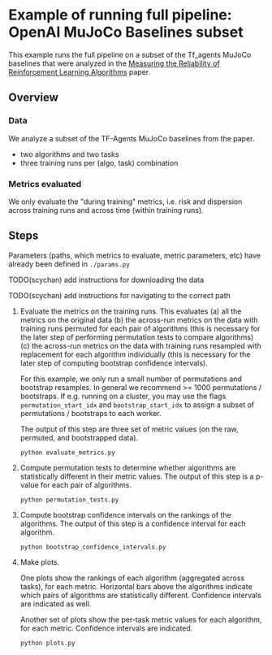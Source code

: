 # Example of running full pipeline: OpenAI MuJoCo Baselines subset

This example runs the full pipeline on a subset of the Tf_agents MuJoCo
baselines that were analyzed in the
[Measuring the Reliability of Reinforcement Learning Algorithms](https://openreview.net/pdf?id=SJlpYJBKvH)
paper.

## Overview

### Data

We analyze a subset of the TF-Agents MuJoCo baselines from the paper.
* two algorithms and two tasks
* three training runs per (algo, task) combination

### Metrics evaluated

We only evaluate the "during training" metrics, i.e. risk and dispersion across
training runs and across time (within training runs).

## Steps

Parameters (paths, which metrics to evaluate, metric parameters, etc) have
already been defined in `./params.py`

TODO(scychan) add instructions for downloading the data

TODO(scychan) add instructions for navigating to the correct path

1.  Evaluate the metrics on the training runs. This evaluates (a) all the
    metrics on the original data (b) the across-run metrics on the data with
    training runs permuted for each pair of algorithms (this is necessary for
    the later step of performing permutation tests to compare algorithms) (c)
    the across-run metrics on the data with training runs resampled with
    replacement for each algorithm individually (this is necessary for the later
    step of computing bootstrap confidence intervals).

    For this example, we only run a small number of permutations and bootstrap
    resamples. In general we recommend >= 1000 permutations / bootstraps. If
    e.g. running on a cluster, you may use the flags `permutation_start_idx` and
    `bootstrap_start_idx` to assign a subset of permutations / bootstraps to
    each worker.

    The output of this step are three set of metric values (on the raw,
    permuted, and bootstrapped data).

    `python evaluate_metrics.py`

2.  Compute permutation tests to determine whether algorithms are statistically
    different in their metric values. The output of this step is a p-value for
    each pair of algorithms.

    `python permutation_tests.py`

3.  Compute bootstrap confidence intervals on the rankings of the algorithms.
    The output of this step is a confidence interval for each algorithm.

    `python bootstrap_confidence_intervals.py`

4.  Make plots.

    One plots show the rankings of each algorithm (aggregated across tasks), for
    each metric. Horizontal bars above the algorithms indicate which pairs of
    algorithms are statistically different. Confidence intervals are indicated
    as well.

    Another set of plots show the per-task metric values for each algorithm, for
    each metric. Confidence intervals are indicated.

    `python plots.py`
